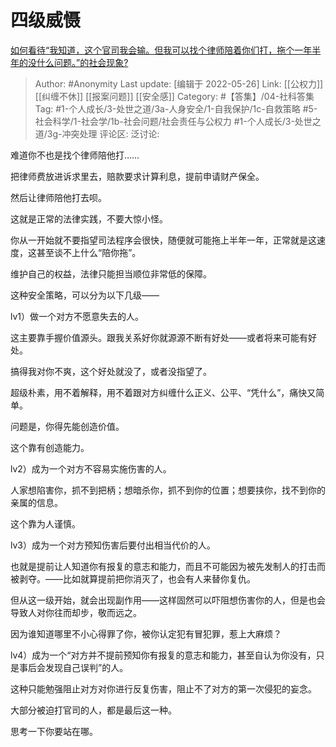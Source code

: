 # 四级威慑
[如何看待“我知道，这个官司我会输。但我可以找个律师陪着你们打，拖个一年半年的没什么问题。”的社会现象?](https://www.zhihu.com/question/533762700/answer/2502664615)

> Author: #Anonymity
> Last update: [编辑于 2022-05-26]
> Link: [[公权力]] [[纠缠不休]] [[报案问题]] [[安全感]]
> Category: #【答集】/04-社科答集
> Tag: #1-个人成长/3-处世之道/3a-人身安全/1-自我保护/1c-自救策略 #5-社会科学/1-社会学/1b-社会问题/社会责任与公权力 #1-个人成长/3-处世之道/3g-冲突处理
> 评论区:
> 泛讨论:

难道你不也是找个律师陪他打……

把律师费放进诉求里去，赔款要求计算利息，提前申请财产保全。

然后让律师陪他打去呗。

这就是正常的法律实践，不要大惊小怪。

你从一开始就不要指望司法程序会很快，随便就可能拖上半年一年，正常就是这速度，这甚至谈不上什么“陪你拖”。

维护自己的权益，法律只能担当顺位非常低的保障。

这种安全策略，可以分为以下几级——

lv1）做一个对方不愿意失去的人。

这主要靠手握价值源头。跟我关系好你就源源不断有好处——或者将来可能有好处。

搞得我对你不爽，这个好处就没了，或者没指望了。

超级朴素，用不着解释，用不着跟对方纠缠什么正义、公平、“凭什么”，痛快又简单。

问题是，你得先能创造价值。

这个靠有创造能力。

lv2）成为一个对方不容易实施伤害的人。

人家想陷害你，抓不到把柄；想暗杀你，抓不到你的位置；想要挟你，找不到你的亲属的信息。

这个靠为人谨慎。

lv3）成为一个对方预知伤害后要付出相当代价的人。

也就是提前让人知道你有报复的意志和能力，而且不可能因为被先发制人的打击而被剥夺。——比如就算提前把你消灭了，也会有人来替你复仇。

但从这一级开始，就会出现副作用——这样固然可以吓阻想伤害你的人，但是也会导致人对你往而却步，敬而远之。

因为谁知道哪里不小心得罪了你，被你认定犯有冒犯罪，惹上大麻烦？

lv4）成为一个“对方并不提前预知你有报复的意志和能力，甚至自认为你没有，只是事后会发现自己误判”的人。

这种只能勉强阻止对方对你进行反复伤害，阻止不了对方的第一次侵犯的妄念。

大部分被迫打官司的人，都是最后这一种。

思考一下你要站在哪。
